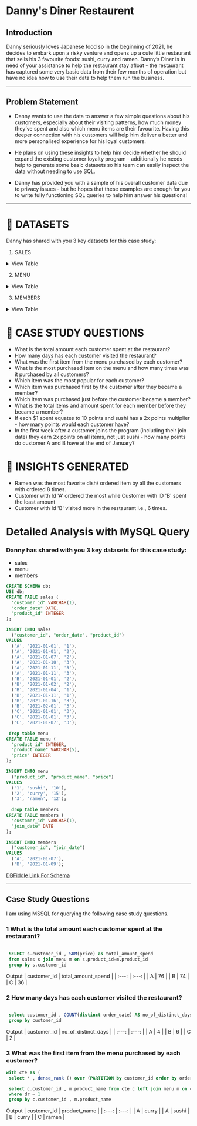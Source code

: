 # Danny's Diner Restaurent

## Introduction
Danny seriously loves Japanese food so in the beginning of 2021, he decides to embark upon a risky venture and opens up a cute little restaurant that sells his 3 favourite foods: sushi, curry and ramen.
Danny’s Diner is in need of your assistance to help the restaurant stay afloat - the restaurant has captured some very basic data from their few months of operation but have no idea how to use their data to help them run the business.
***

## Problem Statement
* Danny wants to use the data to answer a few simple questions about his customers, especially about their visiting patterns, how much money they’ve spent and also which menu items are their favourite. Having this deeper connection with his customers will help him deliver a better and more personalised experience for his loyal customers.

* He plans on using these insights to help him decide whether he should expand the existing customer loyalty program - additionally he needs help to generate some basic datasets so his team can easily inspect the data without needing to use SQL.

* Danny has provided you with a sample of his overall customer data due to privacy issues - but he hopes that these examples are enough for you to write fully functioning SQL queries to help him answer his questions!
***

# 📁 DATASETS
Danny has shared with you 3 key datasets for this case study:

1. SALES
<details>
  <summary>View Table</summary>
	The sales table captures all customer_id level purchases with an corresponding order_date and product_id information for when and what menu items were ordered.
	| customer_id	| order_date |	product_id |
	| --- 	| ---  | --- |
	| A |	2021-01-01 |	1 |
	| A |	2021-01-01 |	2 |
	| A |	2021-01-07 |	2 |
	| A |	2021-01-10 |	3 |
	| A |	2021-01-11 |	3 |
	| A |	2021-01-11 |	3 |
	| B |	2021-01-01 |	2 |
	| B |	2021-01-02 |	2 |
	| B |	2021-01-04 |	1 |
	| B |	2021-01-11 |	1 |
	| B |	2021-01-16 |	3 |
	| B |	2021-02-01 |	3 |
	| C |	2021-01-01 |	3 |
	| C |   2021-01-01 |	3 |
	| C |   2021-01-07 |	3 |
</details>

2. MENU
<details>
  <summary>View Table</summary>
	The menu table maps the product_id to the actual product_name and price of each menu item.
	| product_id	| product_name |	price |
	| --- 	| ---  | --- |
	| 1 |	price |	10 |
	| 2 |	curry |	15 |
	| 3 |	ramen |	12 |
	
</details>


3. MEMBERS
<details>
  <summary>View Table</summary>
	The final members table captures the join_date when a customer_id joined the beta version of the Danny’s Diner loyalty program.
	| customer_id	| join_date |
	| --- 	| ---  |
	| A |	2021-01-07 |
	| B |	2021-01-09 |
	
</details>


# 💬 CASE STUDY QUESTIONS
* What is the total amount each customer spent at the restaurant?
* How many days has each customer visited the restaurant?
* What was the first item from the menu purchased by each customer?
* What is the most purchased item on the menu and how many times was it purchased by all customers?
* Which item was the most popular for each customer?
* Which item was purchased first by the customer after they became a member?
* Which item was purchased just before the customer became a member?
* What is the total items and amount spent for each member before they became a member?
* If each $1 spent equates to 10 points and sushi has a 2x points multiplier - how many points would each customer have?
* In the first week after a customer joins the program (including their join date) they earn 2x points on all items, not just sushi - how many points do customer A and B have at the end of January?

# 🎯 INSIGHTS GENERATED
* Ramen was the most favorite dish/ ordered item by all the customers with ordered 8 times.
* Customer with Id 'A' ordered the most while Customer with ID 'B' spent the least amount
* Customer with Id 'B' visited more in the restaurant i.e., 6 times.



# Detailed Analysis with MySQL Query

### Danny has shared with you 3 key datasets for this case study:

* sales
* menu
* members
```SQL
CREATE SCHEMA db;
USE db;
CREATE TABLE sales (
  "customer_id" VARCHAR(1),
  "order_date" DATE,
  "product_id" INTEGER
);

INSERT INTO sales
  ("customer_id", "order_date", "product_id")
VALUES
  ('A', '2021-01-01', '1'),
  ('A', '2021-01-01', '2'),
  ('A', '2021-01-07', '2'),
  ('A', '2021-01-10', '3'),
  ('A', '2021-01-11', '3'),
  ('A', '2021-01-11', '3'),
  ('B', '2021-01-01', '2'),
  ('B', '2021-01-02', '2'),
  ('B', '2021-01-04', '1'),
  ('B', '2021-01-11', '1'),
  ('B', '2021-01-16', '3'),
  ('B', '2021-02-01', '3'),
  ('C', '2021-01-01', '3'),
  ('C', '2021-01-01', '3'),
  ('C', '2021-01-07', '3');
 
 drop table menu
CREATE TABLE menu (
  "product_id" INTEGER,
  "product_name" VARCHAR(5),
  "price" INTEGER
);

INSERT INTO menu
  ("product_id", "product_name", "price")
VALUES
  ('1', 'sushi', '10'),
  ('2', 'curry', '15'),
  ('3', 'ramen', '12');
  
  drop table members
CREATE TABLE members (
  "customer_id" VARCHAR(1),
  "join_date" DATE
);

INSERT INTO members
  ("customer_id", "join_date")
VALUES
  ('A', '2021-01-07'),
  ('B', '2021-01-09');
  ```
  
  
[DBFiddle Link For Schema](https://www.db-fiddle.com/f/2rM8RAnq7h5LLDTzZiRWcd/138)
***

## Case Study Questions

I am using MSSQL for querying the following case study questions.

### 1 What is the total amount each customer spent at the restaurant?

```sql
  
 SELECT s.customer_id , SUM(price) as total_amount_spend 
 from sales s join menu m on s.product_id=m.product_id
 group by s.customer_id
 ```
 Output
| customer_id    | total_amount_spend   |
| :---:   | :---: |
| A | 76  |
| B | 74  |
| C | 36  |
  
  ### 2 How many days has each customer visited the restaurant?

```sql

 select customer_id , COUNT(distinct order_date) AS no_of_distinct_days FROM sales 
 group by customer_id
 ```
 Output
| customer_id    | no_of_distinct_days   |
| :---:   | :---: |
| A | 4  |
| B | 6  |
| C | 2  |
  
  ### 3 What was the first item from the menu purchased by each customer?

```sql
with cte as ( 
 select * , dense_rank () over (PARTITION by customer_id order by order_date) as dr from sales ) 

 select c.customer_id , m.product_name from cte c left join menu m on c.product_id = m.product_id
 where dr = 1
 group by c.customer_id , m.product_name
 ```
 Output
| customer_id    | product_name   |
| :---:   | :---: |
| A | curry  |
| A | sushi  |
| B | curry  |
| C | ramen  |
 
  
  
  
  
